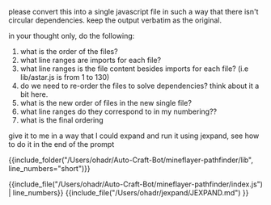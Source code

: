 please convert this into a single javascript file in such a way that there isn't circular dependencies.
keep the output verbatim as the original.

in your thought only, do the following:
1. what is the order of the files?
2. what line ranges are imports for each file? 
3. what line ranges is the file content besides imports for each file? (i.e lib/astar.js is from 1 to 130)
4. do we need to re-order the files to solve dependencies? think about it a bit here.
5. what is the new order of files in the new single file?
6. what line ranges do they correspond to in my numbering??
7. what is the final ordering 


give it to me in a way that I could expand and run it using jexpand, see how to do it in the end of the prompt


{{include_folder("/Users/ohadr/Auto-Craft-Bot/mineflayer-pathfinder/lib", line_numbers="short")}}


<file path='index.js'>
{{include_file("/Users/ohadr/Auto-Craft-Bot/mineflayer-pathfinder/index.js") | line_numbers}}
</file>



<jexpand>
{{include_file("/Users/ohadr/jexpand/JEXPAND.md") }}
</jexpand>
